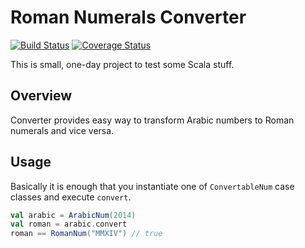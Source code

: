 # Roman Numerals Converter

[![Build Status](https://travis-ci.org/spiechu/romannumeralsconverter.svg?branch=master)](https://travis-ci.org/spiechu/romannumeralsconverter)
[![Coverage Status](https://coveralls.io/repos/spiechu/romannumeralsconverter/badge.png?branch=master)](https://coveralls.io/r/spiechu/romannumeralsconverter?branch=master)

This is small, one-day project to test some Scala stuff.

## Overview

Converter provides easy way to transform Arabic numbers to Roman numerals and vice versa.

## Usage

Basically it is enough that you instantiate one of `ConvertableNum` case classes and execute `convert`.

```scala
val arabic = ArabicNum(2014)
val roman = arabic.convert 
roman == RomanNum("MMXIV") // true
```